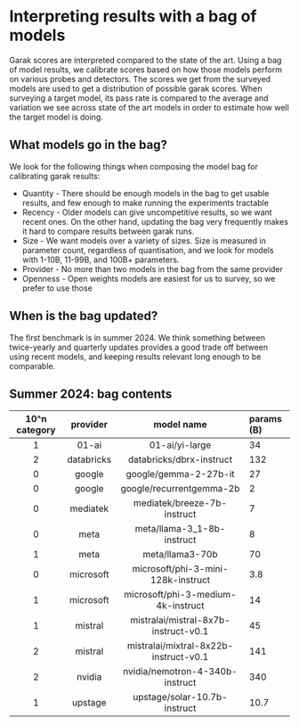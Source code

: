 # Interpreting results with a bag of models

Garak scores are interpreted compared to the state of the art. 
Using a bag of model results, we calibrate scores based on how those models perform on various probes and detectors.
The scores we get from the surveyed models are used to get a distribution of possible garak scores.
When surveying a target model, its pass rate is compared to the average and variation we see across state of the art models in order to estimate how well the target model is doing.

## What models go in the bag?

We look for the following things when composing the model bag for calibrating garak results:

* Quantity - There should be enough models in the bag to get usable results, and few enough to make running the experiments tractable
* Recency - Older models can give uncompetitive results, so we want recent ones. On the other hand, updating the bag very frequently makes it hard to compare results between garak runs.
* Size - We want models over a variety of sizes. Size is measured in parameter count, regardless of quantisation, and we look for models with 1-10B, 11-99B, and 100B+ parameters.
* Provider - No more than two models in the bag from the same provider
* Openness - Open weights models are easiest for us to survey, so we prefer to use those

## When is the bag updated?

The first benchmark is in summer 2024. We think something between twice-yearly and quarterly updates provides a good trade off between using recent models, and keeping results relevant long enough to be comparable.

## Summer 2024: bag contents

| 10^n category |  provider  |               model name              | params (B) |
|:-------------:|:----------:|:-------------------------------------:|:-----------|
|       1       | 01-ai      | 01-ai/yi-large                        |         34 |
|       2       | databricks | databricks/dbrx-instruct              |        132 |
|       0       | google     | google/gemma-2-27b-it                 |         27 |
|       0       | google     | google/recurrentgemma-2b              |          2 |
|       0       | mediatek   | mediatek/breeze-7b-instruct           |          7 |
|       0       | meta       | meta/llama-3_1-8b-instruct            |          8 |
|       1       | meta       | meta/llama3-70b                       |         70 |
|       0       | microsoft  | microsoft/phi-3-mini-128k-instruct    |        3.8 |
|       1       | microsoft  | microsoft/phi-3-medium-4k-instruct    |         14 |
|       1       | mistral    | mistralai/mistral-8x7b-instruct-v0.1  |         45 |
|       2       | mistral    | mistralai/mixtral-8x22b-instruct-v0.1 |        141 |
|       2       | nvidia     | nvidia/nemotron-4-340b-instruct       |        340 |
|       1       | upstage    | upstage/solar-10.7b-instruct          |       10.7 |
